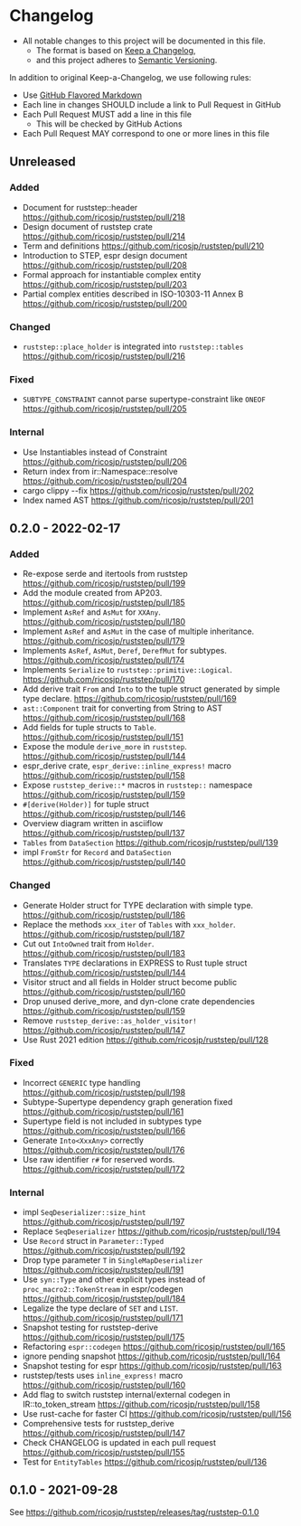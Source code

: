 # Changelog

- All notable changes to this project will be documented in this file.
  - The format is based on [Keep a Changelog](https://keepachangelog.com/en/1.0.0/),
  - and this project adheres to [Semantic Versioning](https://semver.org/spec/v2.0.0.html).

In addition to original Keep-a-Changelog, we use following rules:

- Use [GitHub Flavored Markdown](https://github.github.com/gfm/)
- Each line in changes SHOULD include a link to Pull Request in GitHub
- Each Pull Request MUST add a line in this file
  - This will be checked by GitHub Actions
- Each Pull Request MAY correspond to one or more lines in this file

## Unreleased

### Added
- Document for ruststep::header https://github.com/ricosjp/ruststep/pull/218
- Design document of ruststep crate https://github.com/ricosjp/ruststep/pull/214
- Term and definitions https://github.com/ricosjp/ruststep/pull/210
- Introduction to STEP, espr design document https://github.com/ricosjp/ruststep/pull/208
- Formal approach for instantiable complex entity https://github.com/ricosjp/ruststep/pull/203
- Partial complex entities described in ISO-10303-11 Annex B https://github.com/ricosjp/ruststep/pull/200

### Changed
- `ruststep::place_holder` is integrated into `ruststep::tables` https://github.com/ricosjp/ruststep/pull/216

### Fixed
- `SUBTYPE_CONSTRAINT` cannot parse supertype-constraint like `ONEOF` https://github.com/ricosjp/ruststep/pull/205

### Internal
- Use Instantiables instead of Constraint https://github.com/ricosjp/ruststep/pull/206
- Return index from ir::Namespace::resolve https://github.com/ricosjp/ruststep/pull/204
- cargo clippy --fix https://github.com/ricosjp/ruststep/pull/202
- Index named AST https://github.com/ricosjp/ruststep/pull/201

## 0.2.0 - 2022-02-17

### Added
- Re-expose serde and itertools from ruststep https://github.com/ricosjp/ruststep/pull/199
- Add the module created from AP203. https://github.com/ricosjp/ruststep/pull/185
- Implement `AsRef` and `AsMut` for `XXAny`. https://github.com/ricosjp/ruststep/pull/180
- Implement `AsRef` and `AsMut` in the case of multiple inheritance. https://github.com/ricosjp/ruststep/pull/179
- Implements `AsRef`, `AsMut`, `Deref`, `DerefMut` for subtypes. https://github.com/ricosjp/ruststep/pull/174
- Implements `Serialize` to `ruststep::primitive::Logical`. https://github.com/ricosjp/ruststep/pull/170
- Add derive trait `From` and `Into` to the tuple struct generated by simple type declare. https://github.com/ricosjp/ruststep/pull/169
- `ast::Component` trait for converting from String to AST https://github.com/ricosjp/ruststep/pull/168
- Add fields for tuple structs to `Table`. https://github.com/ricosjp/ruststep/pull/151
- Expose the module `derive_more` in `ruststep`. https://github.com/ricosjp/ruststep/pull/144
- espr_derive crate, `espr_derive::inline_express!` macro https://github.com/ricosjp/ruststep/pull/158
- Expose `ruststep_derive::*` macros in `ruststep::` namespace https://github.com/ricosjp/ruststep/pull/159
- `#[derive(Holder)]` for tuple struct https://github.com/ricosjp/ruststep/pull/146
- Overview diagram written in asciiflow https://github.com/ricosjp/ruststep/pull/137
- `Tables` from `DataSection` https://github.com/ricosjp/ruststep/pull/139
- impl `FromStr` for `Record` and `DataSection` https://github.com/ricosjp/ruststep/pull/140

### Changed
- Generate Holder struct for TYPE declaration with simple type. https://github.com/ricosjp/ruststep/pull/186
- Replace the methods `xxx_iter` of `Tables` with `xxx_holder`.  https://github.com/ricosjp/ruststep/pull/187
- Cut out `IntoOwned` trait from `Holder`. https://github.com/ricosjp/ruststep/pull/183
- Translates `TYPE` declarations in EXPRESS to Rust tuple struct https://github.com/ricosjp/ruststep/pull/144
- Visitor struct and all fields in Holder struct become public https://github.com/ricosjp/ruststep/pull/160
- Drop unused derive_more, and dyn-clone crate dependencies https://github.com/ricosjp/ruststep/pull/159
- Remove `ruststep_derive::as_holder_visitor!` https://github.com/ricosjp/ruststep/pull/147
- Use Rust 2021 edition https://github.com/ricosjp/ruststep/pull/128

### Fixed
- Incorrect `GENERIC` type handling https://github.com/ricosjp/ruststep/pull/198
- Subtype-Supertype dependency graph generation fixed https://github.com/ricosjp/ruststep/pull/161
- Supertype field is not included in subtypes type https://github.com/ricosjp/ruststep/pull/166
- Generate `Into<XxxAny>` correctly https://github.com/ricosjp/ruststep/pull/176
- Use raw identifier `r#` for reserved words. https://github.com/ricosjp/ruststep/pull/172

### Internal
- impl `SeqDeserializer::size_hint` https://github.com/ricosjp/ruststep/pull/197
- Replace `SeqDeserializer` https://github.com/ricosjp/ruststep/pull/194
- Use `Record` struct in `Parameter::Typed` https://github.com/ricosjp/ruststep/pull/192
- Drop type parameter `T` in `SingleMapDeserializer` https://github.com/ricosjp/ruststep/pull/191
- Use `syn::Type` and other explicit types instead of `proc_macro2::TokenStream` in espr/codegen https://github.com/ricosjp/ruststep/pull/184
- Legalize the type declare of `SET` and `LIST`. https://github.com/ricosjp/ruststep/pull/171
- Snapshot testing for ruststep-derive https://github.com/ricosjp/ruststep/pull/175
- Refactoring `espr::codegen` https://github.com/ricosjp/ruststep/pull/165
- ignore pending snapshot https://github.com/ricosjp/ruststep/pull/164
- Snapshot testing for espr https://github.com/ricosjp/ruststep/pull/163
- ruststep/tests uses `inline_express!` macro https://github.com/ricosjp/ruststep/pull/160
- Add flag to switch ruststep internal/external codegen in IR::to_token_stream https://github.com/ricosjp/ruststep/pull/158
- Use rust-cache for faster CI https://github.com/ricosjp/ruststep/pull/156
- Comprehensive tests for ruststep_derive https://github.com/ricosjp/ruststep/pull/147
- Check CHANGELOG is updated in each pull request https://github.com/ricosjp/ruststep/pull/155
- Test for `EntityTables` https://github.com/ricosjp/ruststep/pull/136

## 0.1.0 - 2021-09-28

See https://github.com/ricosjp/ruststep/releases/tag/ruststep-0.1.0
